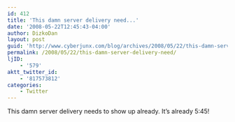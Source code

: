 ```yaml
---
id: 412
title: 'This damn server delivery need...'
date: '2008-05-22T12:45:43-04:00'
author: DizkoDan
layout: post
guid: 'http://www.cyberjunx.com/blog/archives/2008/05/22/this-damn-server-delivery-need/'
permalink: /2008/05/22/this-damn-server-delivery-need/
ljID:
    - '579'
aktt_twitter_id:
    - '817573812'
categories:
    - Twitter
---
```


This damn server delivery needs to show up already. It’s already 5:45!